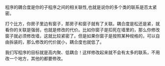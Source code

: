 程序的耦合度是你的子程序之间的相关联性,也就是说你的多个类的联系是否太紧密。  
   
打个比方，你房子里边有窗子，那房子和窗子就有了关联。耦合度是松还是紧，就看你的关联是强弱，也就是修改的代价。比如你窗子是扣死在墙里的，那么你修改窗子就必须修改墙，这就比较紧密了。但是如果你窗子是按照某种规格的，可以自由拆装的，那么修改的代价就小，耦合度也就低了。  
   
我们写程序的目标就是高内聚、低耦合！这样修改起来就不会有太多的联系，不用改一个地方，其他的都要修改。
